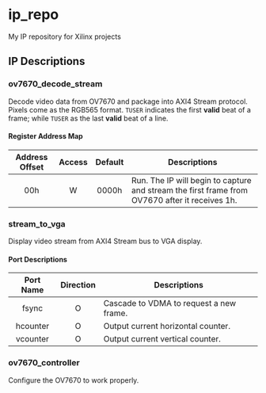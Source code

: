 # ip_repo
My IP repository for Xilinx projects

## IP Descriptions 
### ov7670_decode_stream
Decode video data from OV7670 and package into AXI4 Stream protocol. Pixels come as the RGB565 format.  `TUSER` indicates the first **valid** beat of  a frame; while `TUSER` as the last **valid** beat of a line. 
#### Register Address Map
| Address Offset | Access | Default |                                           Descriptions                                          |
|:--------------:|:------:|:-------:|-----------------------------------------------------------------------------------------------|
|       00h      |    W   |  0000h  | Run. The IP will begin to capture and stream the first frame from OV7670 after it receives 1h.  |

### stream_to_vga
Display video stream from AXI4 Stream bus to VGA display. 
#### Port Descriptions
| Port Name | Direction | Descriptions                            |
|:---------:|:---------:|-----------------------------------------|
|   fsync   |     O     | Cascade to VDMA to request a new frame. |
|  hcounter |     O     | Output current horizontal counter.      |
|  vcounter |     O     | Output current vertical counter.        |

### ov7670_controller
Configure the OV7670 to work properly.